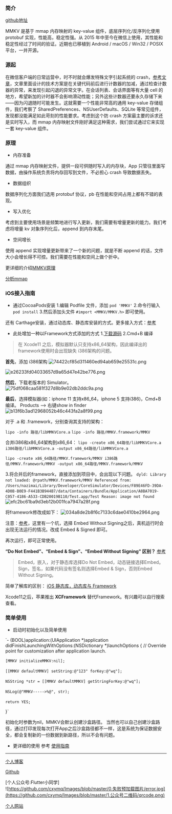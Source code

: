 ### 简介

[github地址](https://github.com/Tencent/MMKV)

MMKV 是基于 mmap 内存映射的 key-value 组件，底层序列化/反序列化使用 protobuf 实现，性能高，稳定性强。从 2015 年中至今在微信上使用，其性能和稳定性经过了时间的验证。近期也已移植到 Android / macOS / Win32 / POSIX 平台，一并开源。

### 源起
在微信客户端的日常运营中，时不时就会爆发特殊文字引起系统的 crash，[参考文章](https://mp.weixin.qq.com/s?__biz=MzAwNDY1ODY2OQ==&mid=2649286826&idx=1&sn=35601cb1156617aa235b7fd4b085bfc4)，文章里面设计的技术方案是在关键代码前后进行计数器的加减，通过检查计数器的异常，来发现引起闪退的异常文字。在会话列表、会话界面等有大量 cell 的地方，希望新加的计时器不会影响滑动性能；另外这些计数器还要永久存储下来——因为闪退随时可能发生。这就需要一个性能非常高的通用 key-value 存储组件，我们考察了 SharedPreferences、NSUserDefaults、SQLite 等常见组件，发现都没能满足如此苛刻的性能要求。考虑到这个防 crash 方案最主要的诉求还是实时写入，而 mmap 内存映射文件刚好满足这种需求，我们尝试通过它来实现一套 key-value 组件。

### 原理

* 内存准备

通过 mmap 内存映射文件，提供一段可供随时写入的内存块，App 只管往里面写数据，由操作系统负责将内存回写到文件，不必担心 crash 导致数据丢失。

* 数据组织

数据序列化方面我们选用 protobuf 协议，pb 在性能和空间占用上都有不错的表现。

* 写入优化

考虑到主要使用场景是频繁地进行写入更新，我们需要有增量更新的能力。我们考虑将增量 kv 对象序列化后，append 到内存末尾。

* 空间增长

使用 append 实现增量更新带来了一个新的问题，就是不断 append 的话，文件大小会增长得不可控。我们需要在性能和空间上做个折中。

更详细的介绍[MMKV原理](https://github.com/Tencent/MMKV/wiki/design)

[分析mmap](https://www.cnblogs.com/huxiao-tee/p/4660352.html)

### iOS接入指南

* 通过CocoaPods安装
1.编辑 Podfile 文件，添加 `pod 'MMKV'`
2.命令行输入 `pod install`
3.然后添加头文件 `#import <MMKV/MMKV.h>` 即可使用。

还有 Carthage安装，通过动态库、静态库安装的方式。更多接入方式：[参考](https://github.com/Tencent/MMKV/wiki/iOS_setup_cn)

* 此处增加一种以Framework方式添加的方式
1.[下载源码](https://github.com/Tencent/MMKV)
2.Cmd+B 编译
>在 Xcode11 之后，模拟器默认只支持x86_64架构，因此编译出的framework使用时会出现缺失 i386架构的问题。

**首先**，添加 i386架构
![74422cf85d311460ed94ab659e25531c.png](evernotecid://44D857B4-A4D6-46EB-9C6A-C81FF04B2550/appyinxiangcom/23727825/ENResource/p5)

![e26233fd04033657d9a65d47e42be776.png](evernotecid://44D857B4-A4D6-46EB-9C6A-C81FF04B2550/appyinxiangcom/23727825/ENResource/p6)

**然后**，下载老版本的 Simulator。
![75df068caa581f327d8b9e02db2ddc9a.png](evernotecid://44D857B4-A4D6-46EB-9C6A-C81FF04B2550/appyinxiangcom/23727825/ENResource/p7)

**最后**，选择模拟器(如：iphone 11 支持x86_64，iphone 5 支持i386)，Cmd+B 编译。
Products --> 右键show in finder
![b13f6b3ad12968052b46c443fa2a8f99.png](evernotecid://44D857B4-A4D6-46EB-9C6A-C81FF04B2550/appyinxiangcom/23727825/ENResource/p9)

对于 .a 和 .framework，分别查询其支持的架构：

`lipo -info 路径/libMMKVCore.a`
`lipo -info 路径/MMKV.framework/MMKV`

合并i386和x86_64架构到x86_64：
`lipo -create x86_64路径/libMMKVCore.a i386路径/libMMKVCore.a -output x86_64路径/libMMKVCore.a`

`lipo -create x86_64路径/MMKV.framework/MMKV i386路径/MMKV.framework/MMKV -output x86_64路径/MMKV.framework/MMKV`

3.将合并后的framework，直接添加到项目中，会出现以下问题。
`dyld: Library not loaded: @rpath/MMKV.framework/MMKV
  Referenced from: /Users/nazimai/Library/Developer/CoreSimulator/Devices/F89E46FD-39DA-4D0B-B0E9-F441B3B944B7/data/Containers/Bundle/Application/A8BA7019-C057-4186-A533-CDB20019B110/Test.app/Test
  Reason: image not found`
![efc2bc61ba9d3eb12b001fca7947a28f.png](evernotecid://44D857B4-A4D6-46EB-9C6A-C81FF04B2550/appyinxiangcom/23727825/ENResource/p10)

将framework修改成如下：
![034a8de2b8f6c7133c6dae0410be2964.png](evernotecid://44D857B4-A4D6-46EB-9C6A-C81FF04B2550/appyinxiangcom/23727825/ENResource/p13)

注意：[参考](https://blog.csdn.net/sinat_27741463/article/details/102463158)，这里有一个坑，选择 Embed Without Signing之后，真机运行时会出现无法运行的情况。改成 Embed & Signed 即可。

再次运行，即可正常使用。

**“Do Not Embed”、“Embed & Sign”、“Embed Without Signing” 区别？**
[参考](https://stackoverflow.com/questions/57687170/do-not-embed-embed-sign-embed-without-signing-what-are-they-what-th)
>Embed，嵌入，对于静态库选择Do Not Embed，动态链接选择Embed。
>Sign，签名，如果代码没有签名则选择Embed & Sign，否则Embed Without Signing。

简单了解库的区别：
[iOS 静态库，动态库与 Framework](https://www.cnblogs.com/wfwenchao/articles/5044475.html)

Xcode11之后，苹果推出 **XCFramework** 替代Framework。有兴趣可以自行搜索查看。
###  简单使用

* 启动时初始化以及简单使用
 
 `- (BOOL)application:(UIApplication *)application didFinishLaunchingWithOptions:(NSDictionary *)launchOptions {
    // Override point for customization after application launch.
    
    [MMKV initializeMMKV:nil];
    
    [[MMKV defaultMMKV] setString:@"123" forKey:@"wq"];
    
    NSString *str = [[MMKV defaultMMKV] getStringForKey:@"wq"];
    
    NSLog(@"MMKV----->%@", str);
    
    return YES;
}`

初始化时参数为nil，MMKV会默认创建沙盒路径。
当然也可以自己创建沙盒路径，通过打印发现每次打开App之后沙盒路径都不一样，这是系统为保证数据安全，都会复制新的一份数据到新路径，所以不会有问题。

* 更详细的使用
参考 [使用指南](https://github.com/Tencent/MMKV/wiki/iOS_tutorial_cn)

-----------------------------------------------------------

[个人博客](https://blog.csdn.net/Crazy_SunShine)

[Github](https://github.com/cxymq)

[个人公众号:Flutter小同学]  
![https://github.com/cxymq/Images/blob/master/0.失败预加载图片/error.jpg](https://github.com/cxymq/Images/blob/master/1.公众号二维码/qrcode.png)

[个人网站](http://chenhui.today/)


